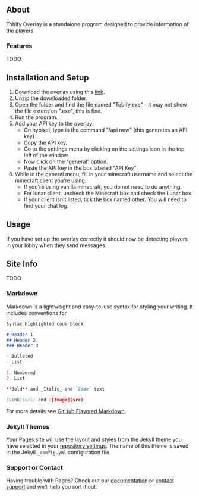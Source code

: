 
## About

Tobify Overlay is a standalone program designed to provide information of the players 

### Features
TODO

## Installation and Setup

1. Download the overlay using this [link](https://minhaskamal.github.io/DownGit/#/home?url=https://github.com/TobifyIsTaken/Tobify-Overlay/tree/master).
2. Unzip the downloaded folder.
3. Open the folder and find the file named "Tobify.exe" - it may not show the file extension ".exe", this is fine.
4. Run the program.
5. Add your API key to the overlay:
    - On hypixel, type in the command "/api new" (this generates an API key)
    - Copy the API key.
    - Go to the settings menu by clicking on the settings icon in the top left of the window.
    - Now click on the "general" option.
    - Paste the API key in the box labeled "API Key"
6. While in the general menu, fill in your minecraft username and select the minecraft client you're using.
    - If you're using vanilla minecraft, you do not need to do anything.
    - For lunar client, uncheck the Minecraft box and check the Lunar box.
    - If your client isn't listed, tick the box named other. You will need to find your chat log.

## Usage

If you have set up the overlay correctly it should now be detecting players in your lobby when they send messages.

## Site Info
TODO

### Markdown

Markdown is a lightweight and easy-to-use syntax for styling your writing. It includes conventions for

```markdown
Syntax highlighted code block

# Header 1
## Header 2
### Header 3

- Bulleted
- List

1. Numbered
2. List

**Bold** and _Italic_ and `Code` text

[Link](url) and ![Image](src)
```

For more details see [GitHub Flavored Markdown](https://guides.github.com/features/mastering-markdown/).

### Jekyll Themes

Your Pages site will use the layout and styles from the Jekyll theme you have selected in your [repository settings](https://github.com/TobifyIsTaken/Tobify-Overlay/settings/pages). The name of this theme is saved in the Jekyll `_config.yml` configuration file.

### Support or Contact

Having trouble with Pages? Check out our [documentation](https://docs.github.com/categories/github-pages-basics/) or [contact support](https://support.github.com/contact) and we’ll help you sort it out.
